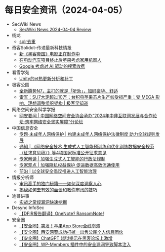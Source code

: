 # 每日安全资讯（2024-04-05）

- SecWiki News
  - [SecWiki News 2024-04-04 Review](http://www.sec-wiki.com/?2024-04-04)
- 杨龙
  - [solr去重](https://www.yanglong.pro/solr%e5%8e%bb%e9%87%8d/)
- 奇客Solidot–传递最新科技情报
  - [新《黑客帝国》电影正在制作中](https://www.solidot.org/story?sid=77779)
  - [在电动汽车项目终止后苹果考虑家用机器人](https://www.solidot.org/story?sid=77778)
  - [Google 考虑对 AI 驱动的搜索收费](https://www.solidot.org/story?sid=77777)
- 看雪学苑
  - [Unity的et热更新分析和补丁](https://mp.weixin.qq.com/s?__biz=MjM5NTc2MDYxMw==&mid=2458549819&idx=1&sn=1571726e3bb79ee81809fd4fe0f641e6&chksm=b18d4eb186fac7a7e3bd1bfadb73f9f47e7ae1edd996b7f7fde868fd48f10f9196bf6f8e244c&scene=58&subscene=0#rd)
- 极客公园
  - [全新腾势N7，主打的就是「听劝」，加码豪华、舒适](https://mp.weixin.qq.com/s?__biz=MTMwNDMwODQ0MQ==&mid=2653038340&idx=1&sn=b59ffff2551c668a59cfed1076eadfa6&chksm=7e575ab24920d3a446bf67db8ac4514f21916af0820df6998cf2b2cd0b6bd0e4db98051944d1&scene=58&subscene=0#rd)
  - [雷军：SU7大定超过10万；台积电苹果芯片生产线受损严重；受 MEGA 影响，理想调整组织架构 | 极客早知道](https://mp.weixin.qq.com/s?__biz=MTMwNDMwODQ0MQ==&mid=2653038321&idx=1&sn=347110954c1936a75afc9dc9a9bcab1d&chksm=7e575b474920d25137ea479b18c3229f1e4703b4890f9b992c4ce082d7a4ddf3b5738cf8612a&scene=58&subscene=0#rd)
- 网络空间安全科学学报
  - [网安要闻 | 中国网络空间安全协会承办“2024年中非互联网发展与合作论坛·筑牢网络安全坚实屏障”分论坛](https://mp.weixin.qq.com/s?__biz=MzI0NjU2NDMwNQ==&mid=2247499179&idx=1&sn=21adcf839dfc0889352197f574d9022d&chksm=e9bfe915dec86003ac2ffda289b8db4c2885635a8e8ac9828bea0ce63ef7da6c0290d796cd19&scene=58&subscene=0#rd)
- 中国信息安全
  - [专题·未成年人网络保护 | 构建未成年人网络保护法律制度 助力全球规则发展](https://mp.weixin.qq.com/s?__biz=MzA5MzE5MDAzOA==&mid=2664209703&idx=1&sn=9b2857e1dce057ec35b55910441bb5ff&chksm=8b599fdebc2e16c8f91f5fbe035410388bde18a4947f3de7ec3979f2bfbb0f16397763dadbf2&scene=58&subscene=0#rd)
  - [通知 | 《网络安全技术 生成式人工智能预训练和优化训练数据安全规范（征求意见稿）》等4项国家标准公开征求意见](https://mp.weixin.qq.com/s?__biz=MzA5MzE5MDAzOA==&mid=2664209703&idx=2&sn=f2b42fad6d52fb0bd21a190a4d315abb&chksm=8b599fdebc2e16c8ce3d0c141d45cebe0953ec41f0169814c679af54c79150f6d4998b31d3f1&scene=58&subscene=0#rd)
  - [专家解读 | 加强生成式人工智能的行政法规制](https://mp.weixin.qq.com/s?__biz=MzA5MzE5MDAzOA==&mid=2664209703&idx=3&sn=9e521e08d4c15b13e561b7a08003be9d&chksm=8b599fdebc2e16c884c6d5e77d4d74460c5590cda16ecaf7cdccb2abe00afdb1c3709d2f6b91&scene=58&subscene=0#rd)
  - [专家观点 | 加强隐私权益保护 促进数据高效流通使用](https://mp.weixin.qq.com/s?__biz=MzA5MzE5MDAzOA==&mid=2664209703&idx=4&sn=b2601051f406325095ab453d8822d1ff&chksm=8b599fdebc2e16c8217490a2506c9ce31f645c66e7e35422686477cad67d5cb28a8fcb6384ec&scene=58&subscene=0#rd)
  - [前沿 | 以全球安全倡议推进人工智能治理](https://mp.weixin.qq.com/s?__biz=MzA5MzE5MDAzOA==&mid=2664209703&idx=5&sn=969526b70342e470add1db0c0753894a&chksm=8b599fdebc2e16c85c0c3e1886796d13345fcdc0fc9d8d1db57c67725f1475ab713041af0a20&scene=58&subscene=0#rd)
- 情报分析师
  - [审讯高手的独门秘籍——如何深度洞察人心](https://mp.weixin.qq.com/s?__biz=MzA3Mjc1MTkwOA==&mid=2650547756&idx=1&sn=3cfaa792a8a475b72c53a13b71cab195&chksm=87110867b06681714cdc93df027261301ed752e6da754c74952056a159bc96b12ebd6d1faf96&scene=58&subscene=0#rd)
  - [揭秘如何去有效的面谈和教你审讯的技巧](https://mp.weixin.qq.com/s?__biz=MzA3Mjc1MTkwOA==&mid=2650547756&idx=2&sn=537904b05ede2a39be81f3ba1cf99f32&chksm=87110867b0668171606753eb4bc9d1c39efa5ddb6b4edfdb81071514f9e4b090131992c9d446&scene=58&subscene=0#rd)
- 迪哥讲事
  - [实战之常规漏洞快速挖掘](https://mp.weixin.qq.com/s?__biz=MzIzMTIzNTM0MA==&mid=2247494022&idx=1&sn=7ac77a24e1c151c2246d1b041b7fcf29&chksm=e8a5e3e5dfd26af372c2c34271ebc40f24a789820fa09bbb8a9fba5a6aa0c318e28e5b97b365&scene=58&subscene=0#rd)
- Desync InfoSec
  - [【DFIR报告翻译】OneNote? RansomNote!](https://mp.weixin.qq.com/s?__biz=MzkzMDE3ODc1Mw==&mid=2247487603&idx=1&sn=0311f86113f989571312e3c86079f5d6&chksm=c27f63ddf508eacbe45b0f4d464fe511ef48a89c94a9716078463fbdf925fbd987c27cc6d187&scene=58&subscene=0#rd)
- 安全圈
  - [【安全圈】突发！苹果App Store全线崩溃](https://mp.weixin.qq.com/s?__biz=MzIzMzE4NDU1OQ==&mid=2652057293&idx=1&sn=1c245ed4493d2222d5ece19475ce8af6&chksm=f36e028dc4198b9b702859f0f7d9a40c6b1b9e31e373bfc2a987e83d5860e50112d0c6b066b7&scene=58&subscene=0#rd)
  - [【安全圈】西安网警成功打掉一出售公民个人信息团伙](https://mp.weixin.qq.com/s?__biz=MzIzMzE4NDU1OQ==&mid=2652057293&idx=2&sn=c8fefda1c0bfd66aa9214d12a842d68d&chksm=f36e028dc4198b9bacd7746a19beb12faf336fc8ecae6388ee221b066467592fdc799d153632&scene=58&subscene=0#rd)
  - [【安全圈】ChatGPT 越狱提示在黑客论坛上激增](https://mp.weixin.qq.com/s?__biz=MzIzMzE4NDU1OQ==&mid=2652057293&idx=3&sn=35808467b6a14603b89eed71bb37d639&chksm=f36e028dc4198b9bb79d38846d9cb42ce118c71d873406576cb6336141540d1e035653570b8f&scene=58&subscene=0#rd)
  - [【安全圈】WP-Members 插件中的安全漏洞导致脚本注入](https://mp.weixin.qq.com/s?__biz=MzIzMzE4NDU1OQ==&mid=2652057293&idx=4&sn=965b31a78636ecd723b8b5207417ca97&chksm=f36e028dc4198b9b77f14a7be388387867d282a4b40aec251acf38ab6d95bbdfa21e0956fbf5&scene=58&subscene=0#rd)
